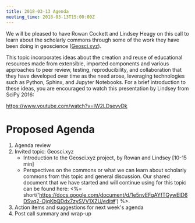 ```yaml
---
title: 2018-03-13 Agenda
meeting_time: 2018-03-13T15:00:00Z
---
```


We will be pleased to have Rowan Cockett and Lindsey Heagy on this call to
learn about the scholarly commons through some of the work they have been doing
in geoscience ([Geosci.xyz](http://geosci.xyz)).

This topic incorporates ideas about the creation and reuse of educational
resources made from extensible, imported components and various approaches to
peer review, testing, reproducibility, and collaboration that they have
developed over time as the need arose, leveraging technologies such as Python,
Sphinx, and Jupyter Notebooks. For a brief introduction to these ideas, you are
encouraged to watch this presentation by Lindsey from SciPy 2016:

https://www.youtube.com/watch?v=IW2LDsevvDk

# Proposed Agenda

1. Agenda review
2. Invited topic: Geosci.xyz
    - Introduction to the Geosci.xyz project, by Rowan and Lindsey [10-15 min]
    - Perspectives on the commons or what we can learn about scholarly commons
    from this topic and general discussion. Our shared document that we have
    started and will continue using for this topic can be found here: <%=
    short('https://docs.google.com/document/d/1e5nvEFgAYfTGywEID6DSvq2-OjgKbQDdx7zySVV1XZU/edit#')
    %>.
3. Action items and suggestions for next week's agenda
4. Post call summary and wrap-up
